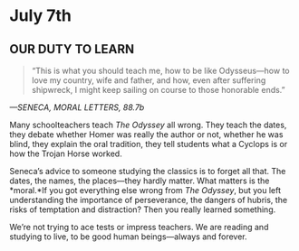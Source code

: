 # July 7th
## OUR DUTY TO LEARN

> “This is what you should teach me, how to be like Odysseus—how to love my country, wife and father, and how, even after suffering shipwreck, I might keep sailing on course to those honorable ends.”

*—SENECA, MORAL LETTERS, 88.7b*

Many schoolteachers teach *The Odyssey* all wrong. They teach the dates, they debate whether Homer was really the author or not, whether he was blind, they explain the oral tradition, they tell students what a Cyclops is or how the Trojan Horse worked.

Seneca’s advice to someone studying the classics is to forget all that. The dates, the names, the places—they hardly matter. What matters is the *moral.*If you got everything else wrong from *The Odyssey*, but you left understanding the importance of perseverance, the dangers of hubris, the risks of temptation and distraction? Then you really learned something.

We’re not trying to ace tests or impress teachers. We are reading and studying to live, to be good human beings—always and forever.

